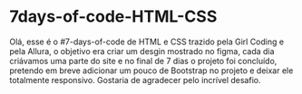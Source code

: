 # 7days-of-code-HTML-CSS
Olá, esse é o #7-days-of-code de HTML e CSS trazido pela Girl Coding e pela Allura, o objetivo era criar um desgin mostrado no figma, cada dia criávamos uma parte do site e no final de 7 dias o projeto foi concluído, pretendo em breve adicionar um pouco de Bootstrap no projeto e deixar ele totalmente responsivo. Gostaria de agradecer pelo incrível desafio.
